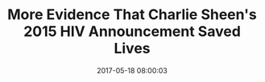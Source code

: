 ---
_external_link: https://www.thecut.com/2017/05/more-evidence-charlie-sheens-hiv-announcement-saved-lives.html
archived_url: https://web.archive.org/web/20210616202316/https://www.thecut.com/2017/05/more-evidence-charlie-sheens-hiv-announcement-saved-lives.html
article: 'To a certain approximation, awareness is overrated: That is, as a general
  rule, educating people about problems in the world is unlikely to nudge their behavior
  or their views all that significantly. But there are exceptions to that rule, and
  one of the more interesting classes of exceptions occurs when theres a big, high-profile
  event that focuses a lot of media attention on a particular problem. John Ayers,
  a San Diego State University computational epidemiologist with a behavioral-science
  bent, has done a lot of work with his colleagues studying the effects of these events
  on Google search terms. One such example came in November 2015, when Charlie Sheen
  announced on the Today show that he was HIV-positive, and that the treatment he
  had received for the virus had rendered it undetectable in his blood. It was one
  of those media events that focused a huge amount of attention on one public figure
  and one very important public-health issue. And it left a behavioral mark -- at
  least on Google. A few months later, in a JAMA Internal Medicine study that Science
  of Us covered, Ayers and his colleagues found that Sheens announcement appeared
  to have caused a massive uptick in Google searches pertaining to HIV testing and
  condoms. As I noted at the time, such a search spike suggested, but didnt prove
  on its own, that Sheens high-profile interview may have saved some lives by leading
  some people to change their behavior: "The big question, of course, is what percentage
  of these searches will lead to action -- to the querier getting tested or having
  safer sex." Thats what Ayers and his colleagues sought to find out for a new study
  just published in Prevention Science. Rather than just examine search-term volume,
  the researchers looked at sales data for OraQuick, which is apparently the only
  rapid-result HIV testing kit available in the United States. Sure enough: Thats
  a big jump. And it lends a lot of credence to the idea that some high-profile events
  really can cause massive, albeit probably temporary, changes in behavior -- sometimes,
  as in this case, life-saving ones. So maybe its time for a parenthetical addendum:
  Awareness is overrated (usually).'
date: '2017-05-18 08:00:03'
description: A new study looks at the sales of an at-home HIV-testing kit and finds
  some very encouraging results.
headline: More Evidence That Charlie Sheen's 2015 HIV Announcement Saved Lives
image:
  focal_point: Smart
original_url: https://www.thecut.com/2017/05/more-evidence-charlie-sheens-hiv-announcement-saved-lives.html
outline_html: '<figure><picture> <source media="(min-resolution: 192dpi) and (min-width:
  1180px), (-webkit-min-device-pixel-ratio: 2) and (min-width: 1180px)" srcset="https://pyxis.nymag.com/v1/imgs/a01/d24/daaf4dd3ba058ecb36703f64674688e883-17-charlie-sheen-hiv-announcement.2x.rhorizontal.w700.jpg
  2x"></source> <source media="(min-width: 1180px) " srcset="https://pyxis.nymag.com/v1/imgs/a01/d24/daaf4dd3ba058ecb36703f64674688e883-17-charlie-sheen-hiv-announcement.rhorizontal.w700.jpg"></source>
  <source media="(min-resolution: 192dpi) and (min-width: 768px), (-webkit-min-device-pixel-ratio:
  2) and (min-width: 768px)" srcset="https://pyxis.nymag.com/v1/imgs/a01/d24/daaf4dd3ba058ecb36703f64674688e883-17-charlie-sheen-hiv-announcement.2x.rhorizontal.w700.jpg
  2x"></source> <source media="(min-width: 768px)" srcset="https://pyxis.nymag.com/v1/imgs/a01/d24/daaf4dd3ba058ecb36703f64674688e883-17-charlie-sheen-hiv-announcement.rhorizontal.w700.jpg"></source>
  <source media="(min-resolution: 192dpi), (-webkit-min-device-pixel-ratio: 2)" srcset="https://pyxis.nymag.com/v1/imgs/a01/d24/daaf4dd3ba058ecb36703f64674688e883-17-charlie-sheen-hiv-announcement.2x.rsquare.w700.jpg"></source>
  <img alt="" data-content-img="" data-src="https://pyxis.nymag.com/v1/imgs/a01/d24/daaf4dd3ba058ecb36703f64674688e883-17-charlie-sheen-hiv-announcement.rsquare.w700.jpg"
  src="https://pyxis.nymag.com/v1/imgs/a01/d24/daaf4dd3ba058ecb36703f64674688e883-17-charlie-sheen-hiv-announcement.rsquare.w700.jpg"></img>
  </picture></figure>

  <p>To a certain approximation, <a href="https://www.thecut.com/2014/07/awareness-is-overrated.html">awareness
  is overrated</a>: That is, as a general rule, educating people about problems in
  the world is unlikely to nudge their behavior or their views all that significantly.
  But there are exceptions to that rule, and one of the more interesting classes of
  exceptions occurs when there&rsquo;s a big, high-profile event that focuses a lot
  of media attention on a particular problem.</p>

  <p><a href="http://www.johnwayers.com/">John Ayers</a>, a San Diego State University
  computational epidemiologist with a behavioral-science bent, has done a lot of work
  with his colleagues studying the effects of these events on Google search terms.
  One such example came in November 2015, when Charlie Sheen <a href="http://nymag.com/daily/intelligencer/2015/11/what-charlie-sheens-hiv-diagnosis-can-teach-us.html">announced
  on the <em>Today </em>show that he was HIV-positive</a>, and that the treatment
  he had received for the virus had rendered it undetectable in his blood. It was
  one of those media events that focused a huge amount of attention on one public
  figure and one very important public-health issue.</p>

  <p>And it left a behavioral mark &mdash; at least on Google. A few months later,
  in a <a href="http://jamanetwork.com/journals/jamainternalmedicine/fullarticle/2495274"><em>JAMA
  Internal Medicine</em></a> study that <a href="https://www.thecut.com/2016/02/charlie-sheen-may-have-accidentally-saved-some-lives-with-his-hiv-announcement.html">Science
  of Us covered</a>, Ayers and his colleagues found that Sheen&rsquo;s announcement
  appeared to have caused a massive uptick in Google searches pertaining to HIV testing
  and condoms. As I noted at the time, such a search spike suggested, but didn&rsquo;t
  prove on its own, that Sheen&rsquo;s high-profile interview may have saved some
  lives by leading some people to change their behavior: &ldquo;The big question,
  of course, is what percentage of these searches will lead to action &mdash; to the
  querier getting tested or having safer sex.&rdquo;</p>

  <p>That&rsquo;s what Ayers and his colleagues sought to find out for a new study
  <a href="http://dx.doi.org/10.1007/s11121-017-0792-2">just published in <em>Prevention
  Science</em></a>. Rather than just examine search-term volume, the researchers looked
  at sales data for OraQuick, which is apparently the only rapid-result HIV testing
  kit available in the United States.</p>

  <p>Sure enough:</p>

  <figure><img alt="" data-content-img="" src="https://pyxis.nymag.com/v1/imgs/4a8/270/a1fa0fe35df5565081f920b44021babfe5-17-oraquick-sales-chart.2x.w710.jpg"
  srcset="https://pyxis.nymag.com/v1/imgs/4a8/270/a1fa0fe35df5565081f920b44021babfe5-17-oraquick-sales-chart.w710.jpg
  1x, https://pyxis.nymag.com/v1/imgs/4a8/270/a1fa0fe35df5565081f920b44021babfe5-17-oraquick-sales-chart.2x.w710.jpg
  2x"></img></figure>

  <p>That&rsquo;s a big jump. And it lends a lot of credence to the idea that some
  high-profile events really can cause massive, albeit probably temporary, changes
  in behavior &mdash; sometimes, as in this case, life-saving ones. So maybe it&rsquo;s
  time for a parenthetical addendum: Awareness is overrated (usually).</p>'
outline_img: https://www.google.com/s2/favicons?domain=thecut.com
publication: The Cut
summary: But there are exceptions to that rule, and one of the more interesting classes
  of exceptions occurs when theres a big, high-profile event that focuses a lot of
  media attention on a particular problem. It was one of those media events that focused
  a huge amount of attention on one...
title: More Evidence That Charlie Sheen's 2015 HIV Announcement Saved Lives

---